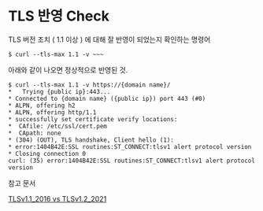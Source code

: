 # TLS 반영 Check

TLS 버전 조치 ( 1.1 이상 ) 에 대해 잘 반영이 되었는지 확인하는 명령어

~~~
$ curl --tls-max 1.1 -v ~~~
~~~



아래와 같이 나오면 정상적으로 반영된 것.

~~~
$ curl --tls-max 1.1 -v https://{domain name}/
*   Trying {public ip}:443...
* Connected to {domain name} ({public ip}) port 443 (#0)
* ALPN, offering h2
* ALPN, offering http/1.1
* successfully set certificate verify locations:
*  CAfile: /etc/ssl/cert.pem
*  CApath: none
* (304) (OUT), TLS handshake, Client hello (1):
* error:1404B42E:SSL routines:ST_CONNECT:tlsv1 alert protocol version
* Closing connection 0
curl: (35) error:1404B42E:SSL routines:ST_CONNECT:tlsv1 alert protocol version
~~~



참고 문서

[TLSv1.1_2016 vs TLSv1.2_2021](https://docs.aws.amazon.com/ko_kr/AmazonCloudFront/latest/DeveloperGuide/secure-connections-supported-viewer-protocols-ciphers.html)